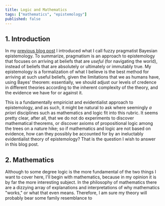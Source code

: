 ```yaml
---
title: Logic and Mathematics
tags: ["mathematics", "epistemology"]
published: false
---
```


## 1. Introduction

In my [previous blog post](https://blog.alexisdumas.org/2022/01/03/fuzzy-logic.html) I introduced what I call fuzzy pragmatist Bayesian epistemology. To summarize, pragmatism is an approach to epistemology that focuses on arriving at beliefs that are *useful* (for navigating the world), instead of beliefs that are absolutely or ultimately or immutably true. My epistemology is a formalization of what I believe is the best method for arriving at such useful beliefs, given the limitations that we as humans have, using Bayes' theorem: essentially, we should adjust our levels of credence in different theories according to the inherent complexity of the theory, and the evidence we have for or against it.

This is a fundamentally empiricist and evidentialist approach to epistemology, and as such, it might be natural to ask where seemingly *a priori* disciplines such as mathematics and logic fit into this rubric. It seems pretty clear, after all, that we do not do experiments to discover mathematical theorems, or discover axioms of propositional logic among the trees on a nature hike; so if mathematics and logic are not based on evidence, how can they possibly be accounted for by an ineluctably evidentialist theory of epistemology? That is the question I wish to answer in this blog post.

## 2. Mathematics

Although to some degree logic is the more fundamental of the two things I want to cover here, I'll begin with mathematics, because in my opinion it is by far the more interesting subject. In the philosophy of mathematics there are a dizzying array of explanations and interpretations of why mathematics "works," or what that even means. Therefore, I am sure my theory will probably bear some family resemblance to 